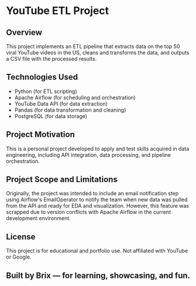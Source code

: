 # YouTube ETL Project

## Overview
This project implements an ETL pipeline that extracts data on the top 50 viral YouTube videos in the US, cleans and transforms the data, and outputs a CSV file with the processed results.

## Technologies Used
- Python (for ETL scripting)
- Apache Airflow (for scheduling and orchestration)
- YouTube Data API (for data extraction)
- Pandas (for data transformation and cleaning)
- PostgreSQL (for data storage)


## Project Motivation
This is a personal project developed to apply and test skills acquired in data engineering, including API integration, data processing, and pipeline orchestration.

## Project Scope and Limitations
Originally, the project was intended to include an email notification step using Airflow's EmailOperator to notify the team when new data was pulled from the API and ready for EDA and visualization. However, this feature was scrapped due to version conflicts with Apache Airflow in the current development environment.

## License
This project is for educational and portfolio use. Not affiliated with YouTube or Google.

## Built by Brix — for learning, showcasing, and fun.
